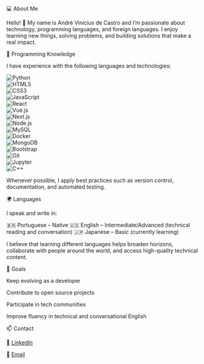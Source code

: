 💻 About Me

Hello! 👋 My name is André Vinícius de Castro and I’m passionate about technology, programming languages, and foreign languages. I enjoy learning new things, solving problems, and building solutions that make a real impact.

🧠 Programming Knowledge

I have experience with the following languages and technologies:


![Python](https://img.shields.io/badge/Python-3776AB?style=for-the-badge&logo=python&logoColor=white)  
![HTML5](https://img.shields.io/badge/HTML5-E34F26?style=for-the-badge&logo=html5&logoColor=white)  
![CSS3](https://img.shields.io/badge/CSS3-1572B6?style=for-the-badge&logo=css3&logoColor=white)  
![JavaScript](https://img.shields.io/badge/JavaScript-F7DF1E?style=for-the-badge&logo=javascript&logoColor=black)  
![React](https://img.shields.io/badge/React-20232A?style=for-the-badge&logo=react&logoColor=61DAFB)  
![Vue.js](https://img.shields.io/badge/Vue.js-4FC08D?style=for-the-badge&logo=vue.js&logoColor=white)  
![Next.js](https://img.shields.io/badge/Next.js-000000?style=for-the-badge&logo=next.js&logoColor=white)  
![Node.js](https://img.shields.io/badge/Node.js-339933?style=for-the-badge&logo=nodedotjs&logoColor=white)  
![MySQL](https://img.shields.io/badge/MySQL-00000F?style=for-the-badge&logo=mysql&logoColor=white)  
![Docker](https://img.shields.io/badge/Docker-2496ED?style=for-the-badge&logo=docker&logoColor=white)  
![MongoDB](https://img.shields.io/badge/MongoDB-47A248?style=for-the-badge&logo=mongodb&logoColor=white)  
![Bootstrap](https://img.shields.io/badge/Bootstrap-7952B3?style=for-the-badge&logo=bootstrap&logoColor=white)  
![Git](https://img.shields.io/badge/Git-F05032?style=for-the-badge&logo=git&logoColor=white)  
![Jupyter](https://img.shields.io/badge/Jupyter-F37626?style=for-the-badge&logo=jupyter&logoColor=white)  
![C++](https://img.shields.io/badge/C++-00599C?style=for-the-badge&logo=cplusplus&logoColor=white)


Whenever possible, I apply best practices such as version control, documentation, and automated testing.

🌍 Languages

I speak and write in:

🇧🇷 Portuguese – Native
🇺🇸 English – Intermediate/Advanced (technical reading and conversation)
🇯🇵 Japanese – Basic (currently learning)

I believe that learning different languages helps broaden horizons, collaborate with people around the world, and access high-quality technical content.

🎯 Goals

Keep evolving as a developer

Contribute to open source projects

Participate in tech communities

Improve fluency in technical and conversational English

📫 Contact

💼 [LinkedIn](https://www.linkedin.com/in/andré-castro-295a15235/) 

📧 [Email](mailto:andreviniroyale@gmail.com)
